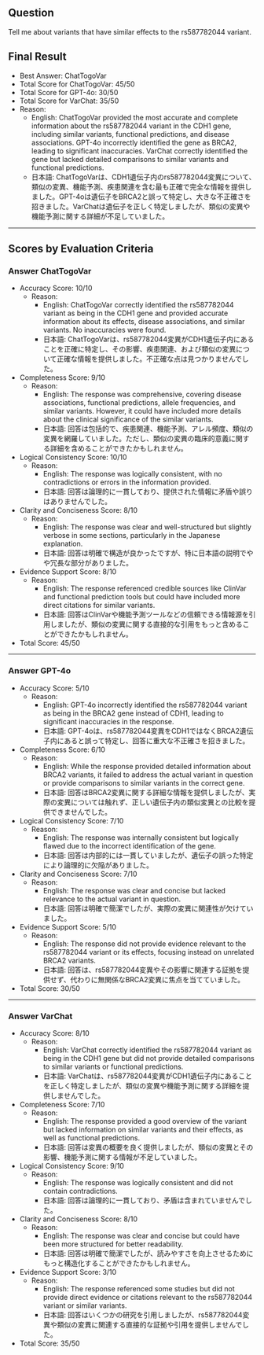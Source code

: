 ## Question

Tell me about variants that have similar effects to the rs587782044 variant.

## Final Result

- Best Answer: ChatTogoVar
- Total Score for ChatTogoVar: 45/50
- Total Score for GPT-4o: 30/50
- Total Score for VarChat: 35/50
- Reason:
  - English: ChatTogoVar provided the most accurate and complete information about the rs587782044 variant in the CDH1 gene, including similar variants, functional predictions, and disease associations. GPT-4o incorrectly identified the gene as BRCA2, leading to significant inaccuracies. VarChat correctly identified the gene but lacked detailed comparisons to similar variants and functional predictions.
  - 日本語: ChatTogoVarは、CDH1遺伝子内のrs587782044変異について、類似の変異、機能予測、疾患関連を含む最も正確で完全な情報を提供しました。GPT-4oは遺伝子をBRCA2と誤って特定し、大きな不正確さを招きました。VarChatは遺伝子を正しく特定しましたが、類似の変異や機能予測に関する詳細が不足していました。

---

## Scores by Evaluation Criteria

### Answer ChatTogoVar
- Accuracy Score: 10/10
  - Reason: 
    - English: ChatTogoVar correctly identified the rs587782044 variant as being in the CDH1 gene and provided accurate information about its effects, disease associations, and similar variants. No inaccuracies were found.
    - 日本語: ChatTogoVarは、rs587782044変異がCDH1遺伝子内にあることを正確に特定し、その影響、疾患関連、および類似の変異について正確な情報を提供しました。不正確な点は見つかりませんでした。
- Completeness Score: 9/10
  - Reason: 
    - English: The response was comprehensive, covering disease associations, functional predictions, allele frequencies, and similar variants. However, it could have included more details about the clinical significance of the similar variants.
    - 日本語: 回答は包括的で、疾患関連、機能予測、アレル頻度、類似の変異を網羅していました。ただし、類似の変異の臨床的意義に関する詳細を含めることができたかもしれません。
- Logical Consistency Score: 10/10
  - Reason: 
    - English: The response was logically consistent, with no contradictions or errors in the information provided.
    - 日本語: 回答は論理的に一貫しており、提供された情報に矛盾や誤りはありませんでした。
- Clarity and Conciseness Score: 8/10
  - Reason: 
    - English: The response was clear and well-structured but slightly verbose in some sections, particularly in the Japanese explanation.
    - 日本語: 回答は明確で構造が良かったですが、特に日本語の説明でやや冗長な部分がありました。
- Evidence Support Score: 8/10
  - Reason: 
    - English: The response referenced credible sources like ClinVar and functional prediction tools but could have included more direct citations for similar variants.
    - 日本語: 回答はClinVarや機能予測ツールなどの信頼できる情報源を引用しましたが、類似の変異に関する直接的な引用をもっと含めることができたかもしれません。
- Total Score: 45/50

---

### Answer GPT-4o
- Accuracy Score: 5/10
  - Reason: 
    - English: GPT-4o incorrectly identified the rs587782044 variant as being in the BRCA2 gene instead of CDH1, leading to significant inaccuracies in the response.
    - 日本語: GPT-4oは、rs587782044変異をCDH1ではなくBRCA2遺伝子内にあると誤って特定し、回答に重大な不正確さを招きました。
- Completeness Score: 6/10
  - Reason: 
    - English: While the response provided detailed information about BRCA2 variants, it failed to address the actual variant in question or provide comparisons to similar variants in the correct gene.
    - 日本語: 回答はBRCA2変異に関する詳細な情報を提供しましたが、実際の変異については触れず、正しい遺伝子内の類似変異との比較を提供できませんでした。
- Logical Consistency Score: 7/10
  - Reason: 
    - English: The response was internally consistent but logically flawed due to the incorrect identification of the gene.
    - 日本語: 回答は内部的には一貫していましたが、遺伝子の誤った特定により論理的に欠陥がありました。
- Clarity and Conciseness Score: 7/10
  - Reason: 
    - English: The response was clear and concise but lacked relevance to the actual variant in question.
    - 日本語: 回答は明確で簡潔でしたが、実際の変異に関連性が欠けていました。
- Evidence Support Score: 5/10
  - Reason: 
    - English: The response did not provide evidence relevant to the rs587782044 variant or its effects, focusing instead on unrelated BRCA2 variants.
    - 日本語: 回答は、rs587782044変異やその影響に関連する証拠を提供せず、代わりに無関係なBRCA2変異に焦点を当てていました。
- Total Score: 30/50

---

### Answer VarChat
- Accuracy Score: 8/10
  - Reason: 
    - English: VarChat correctly identified the rs587782044 variant as being in the CDH1 gene but did not provide detailed comparisons to similar variants or functional predictions.
    - 日本語: VarChatは、rs587782044変異がCDH1遺伝子内にあることを正しく特定しましたが、類似の変異や機能予測に関する詳細を提供しませんでした。
- Completeness Score: 7/10
  - Reason: 
    - English: The response provided a good overview of the variant but lacked information on similar variants and their effects, as well as functional predictions.
    - 日本語: 回答は変異の概要を良く提供しましたが、類似の変異とその影響、機能予測に関する情報が不足していました。
- Logical Consistency Score: 9/10
  - Reason: 
    - English: The response was logically consistent and did not contain contradictions.
    - 日本語: 回答は論理的に一貫しており、矛盾は含まれていませんでした。
- Clarity and Conciseness Score: 8/10
  - Reason: 
    - English: The response was clear and concise but could have been more structured for better readability.
    - 日本語: 回答は明確で簡潔でしたが、読みやすさを向上させるためにもっと構造化することができたかもしれません。
- Evidence Support Score: 3/10
  - Reason: 
    - English: The response referenced some studies but did not provide direct evidence or citations relevant to the rs587782044 variant or similar variants.
    - 日本語: 回答はいくつかの研究を引用しましたが、rs587782044変異や類似の変異に関連する直接的な証拠や引用を提供しませんでした。
- Total Score: 35/50